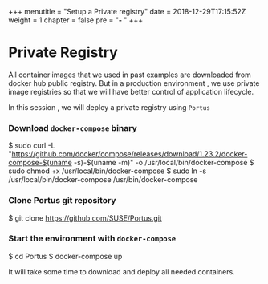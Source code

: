 +++
menutitle = "Setup a Private registry"
date = 2018-12-29T17:15:52Z
weight = 1
chapter = false
pre = "<b>- </b>"
+++


# Private Registry

All container images that we used in past examples are downloaded from docker hub public registry.
But in a production environment , we use private image registries so that we will have better control of application lifecycle.

In this session , we will deploy a private registry using `Portus`

### Download `docker-compose` binary
$ sudo curl -L "https://github.com/docker/compose/releases/download/1.23.2/docker-compose-$(uname -s)-$(uname -m)" -o /usr/local/bin/docker-compose
$ sudo chmod +x /usr/local/bin/docker-compose
$ sudo ln -s /usr/local/bin/docker-compose /usr/bin/docker-compose

### Clone Portus git repository
$ git clone https://github.com/SUSE/Portus.git

### Start the environment with `docker-compose`
$ cd Portus
$ docker-compose up

It will take some time to download and deploy all needed containers.
